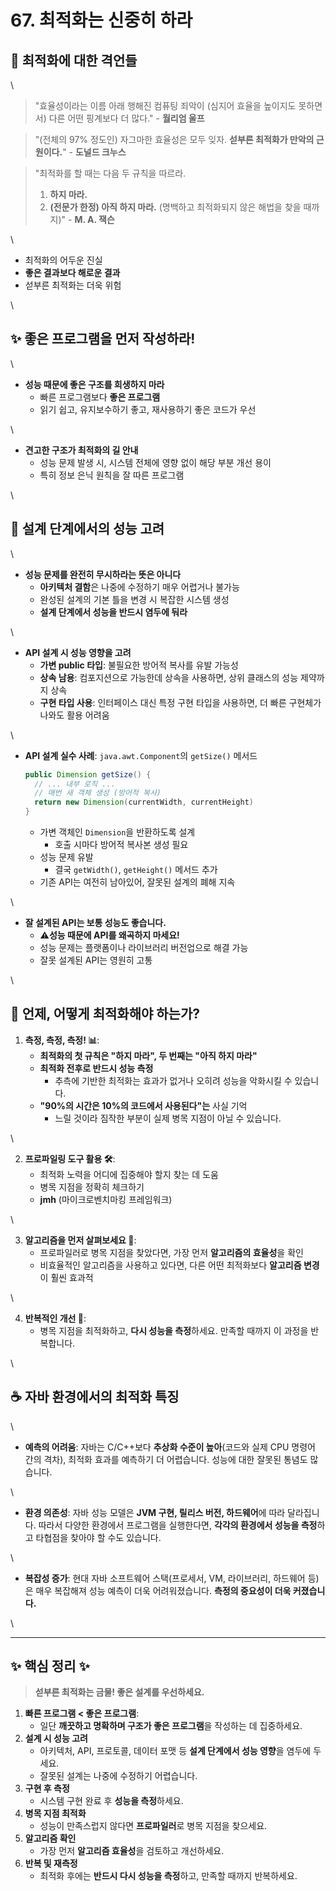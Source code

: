 # 67. 최적화는 신중히 하라

## 📜 최적화에 대한 격언들

\


> "효율성이라는 이름 아래 행해진 컴퓨팅 죄악이 (심지어 효율을 높이지도 못하면서) 다른 어떤 핑계보다 더 많다." - **월리엄 울프**

> "(전체의 97% 정도인) 자그마한 효율성은 모두 잊자. **섣부른 최적화가 만악의 근원이다.**" - **도널드 크누스**

> "최적화를 할 때는 다음 두 규칙을 따르라.
>
> 1. **하지 마라.**
> 2. **(전문가 한정) 아직 하지 마라.** (명백하고 최적화되지 않은 해법을 찾을 때까지)" - **M. A. 잭슨**

\


* 최적화의 어두운 진실
* **좋은 결과보다 해로운 결과**
* 섣부른 최적화는 더욱 위험

\


## ✨ 좋은 프로그램을 먼저 작성하라!

\


* **성능 때문에 좋은 구조를 희생하지 마라**
  * 빠른 프로그램보다 **좋은 프로그램**
  * 읽기 쉽고, 유지보수하기 좋고, 재사용하기 좋은 코드가 우선

\


* **견고한 구조가 최적화의 길 안내**
  * 성능 문제 발생 시, 시스템 전체에 영향 없이 해당 부분 개선 용이
  * 특히 정보 은닉 원칙을 잘 따른 프로그램

\


## 🤔 설계 단계에서의 성능 고려

\


* **성능 문제를 완전히 무시하라는 뜻은 아니다**
  * **아키텍처 결함**은 나중에 수정하기 매우 어렵거나 불가능
  * 완성된 설계의 기본 틀을 변경 시 복잡한 시스템 생성
  * **설계 단계에서 성능을 반드시 염두에 둬라**

\


* **API 설계 시 성능 영향을 고려**
  * **가변 public 타입**: 불필요한 방어적 복사를 유발 가능성
  * **상속 남용**: 컴포지션으로 가능한데 상속을 사용하면, 상위 클래스의 성능 제약까지 상속
  * **구현 타입 사용**: 인터페이스 대신 특정 구현 타입을 사용하면, 더 빠른 구현체가 나와도 활용 어려움

\


*   **API 설계 실수 사례**: `java.awt.Component`의 `getSize()` 메서드

    ```java
    public Dimension getSize() {
      // ... 내부 로직 ...
      // 매번 새 객체 생성 (방어적 복사)
      return new Dimension(currentWidth, currentHeight)
    }
    ```

    * 가변 객체인 `Dimension`을 반환하도록 설계
      * 호출 시마다 방어적 복사본 생성 필요
    * 성능 문제 유발
      * 결국 `getWidth()`, `getHeight()` 메서드 추가
    * 기존 API는 여전히 남아있어, 잘못된 설계의 폐해 지속

\


* **잘 설계된 API는 보통 성능도 좋습니다.**
  * ⚠️**성능 때문에 API를 왜곡하지 마세요!**
  * 성능 문제는 플랫폼이나 라이브러리 버전업으로 해결 가능
  * 잘못 설계된 API는 영원히 고통

\


## 🚀 언제, 어떻게 최적화해야 하는가?

1. **측정, 측정, 측정! 📊**:
   * **최적화의 첫 규칙은 "하지 마라", 두 번째는 "아직 하지 마라"**
   * **최적화 전후로 반드시 성능 측정**
     * 추측에 기반한 최적화는 효과가 없거나 오히려 성능을 악화시킬 수 있습니다.
   * **"90%의 시간은 10%의 코드에서 사용된다"는** 사실 기억
     * 느릴 것이라 짐작한 부분이 실제 병목 지점이 아닐 수 있습니다.

\


2. **프로파일링 도구 활용 🛠️**:
   * 최적화 노력을 어디에 집중해야 할지 찾는 데 도움
   * 병목 지점을 정확히 체크하기
   * **jmh** (마이크로벤치마킹 프레임워크)

\


3. **알고리즘을 먼저 살펴보세요 🧠**:
   * 프로파일러로 병목 지점을 찾았다면, 가장 먼저 **알고리즘의 효율성**을 확인
   * 비효율적인 알고리즘을 사용하고 있다면, 다른 어떤 최적화보다 **알고리즘 변경**이 훨씬 효과적

\


4. **반복적인 개선 🔁**:
   * 병목 지점을 최적화하고, **다시 성능을 측정**하세요. 만족할 때까지 이 과정을 반복합니다.

\


## ☕ 자바 환경에서의 최적화 특징

\


* **예측의 어려움**: 자바는 C/C++보다 **추상화 수준이 높아**(코드와 실제 CPU 명령어 간의 격차), 최적화 효과를 예측하기 더 어렵습니다. 성능에 대한 잘못된 통념도 많습니다.

\


* **환경 의존성**: 자바 성능 모델은 **JVM 구현, 릴리스 버전, 하드웨어**에 따라 달라집니다. 따라서 다양한 환경에서 프로그램을 실행한다면, **각각의 환경에서 성능을 측정**하고 타협점을 찾아야 할 수도 있습니다.

\


* **복잡성 증가**: 현대 자바 소프트웨어 스택(프로세서, VM, 라이브러리, 하드웨어 등)은 매우 복잡해져 성능 예측이 더욱 어려워졌습니다. **측정의 중요성이 더욱 커졌습니다.**

\


***

## ✨ 핵심 정리 ✨

> **섣부른 최적화는 금물! 좋은 설계를 우선하세요.**

1. **빠른 프로그램 < 좋은 프로그램**:
   * 일단 **깨끗하고 명확하며 구조가 좋은 프로그램**을 작성하는 데 집중하세요.
2. **설계 시 성능 고려**
   * 아키텍처, API, 프로토콜, 데이터 포맷 등 **설계 단계에서 성능 영향**을 염두에 두세요.
   * 잘못된 설계는 나중에 수정하기 어렵습니다.
3. **구현 후 측정**
   * 시스템 구현 완료 후 **성능을 측정**하세요.
4. **병목 지점 최적화**
   * 성능이 만족스럽지 않다면 **프로파일러**로 병목 지점을 찾으세요.
5. **알고리즘 확인**
   * 가장 먼저 **알고리즘 효율성**을 검토하고 개선하세요.
6. **반복 및 재측정**
   * 최적화 후에는 **반드시 다시 성능을 측정**하고, 만족할 때까지 반복하세요.

